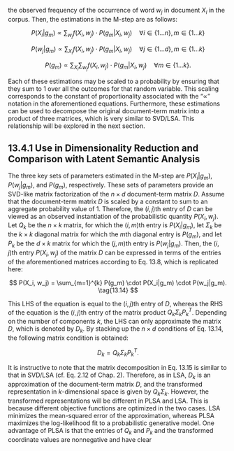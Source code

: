 
the observed frequency of the occurrence of word $w_j$ in document $X_i$ in the corpus. Then, the estimations in the M-step are as follows:

$$
P(X_i|g_m) \propto \sum_{w_j} f(X_i, w_j) \cdot P(g_m|X_i, w_j) \quad \forall i \in \{1 \ldots n\}, m \in \{1 \ldots k\} \tag{13.11}
$$

$$
P(w_j|g_m) \propto \sum_{X_i} f(X_i, w_j) \cdot P(g_m|X_i, w_j) \quad \forall j \in \{1 \ldots d\}, m \in \{1 \ldots k\} \tag{13.12}
$$

$$
P(g_m) \propto \sum_{X_i} \sum_{w_j} f(X_i, w_j) \cdot P(g_m|X_i, w_j) \quad \forall m \in \{1 \ldots k\}. \tag{13.13}
$$

Each of these estimations may be scaled to a probability by ensuring that they sum to 1 over all the outcomes for that random variable. This scaling corresponds to the constant of proportionality associated with the “$\propto$” notation in the aforementioned equations. Furthermore, these estimations can be used to decompose the original document-term matrix into a product of three matrices, which is very similar to SVD/LSA. This relationship will be explored in the next section.

## 13.4.1 Use in Dimensionality Reduction and Comparison with Latent Semantic Analysis

The three key sets of parameters estimated in the M-step are $P(X_i|g_m)$, $P(w_j|g_m)$, and $P(g_m)$, respectively. These sets of parameters provide an SVD-like matrix factorization of the $n \times d$ document-term matrix $D$. Assume that the document-term matrix $D$ is scaled by a constant to sum to an aggregate probability value of 1. Therefore, the $(i, j)$th entry of $D$ can be viewed as an observed instantiation of the probabilistic quantity $P(X_i, w_j)$. Let $Q_k$ be the $n \times k$ matrix, for which the $(i, m)$th entry is $P(X_i|g_m)$, let $\Sigma_k$ be the $k \times k$ diagonal matrix for which the $m$th diagonal entry is $P(g_m)$, and let $P_k$ be the $d \times k$ matrix for which the $(j, m)$th entry is $P(w_j|g_m)$. Then, the $(i, j)$th entry $P(X_i, w_j)$ of the matrix $D$ can be expressed in terms of the entries of the aforementioned matrices according to Eq. 13.8, which is replicated here:

$$
P(X_i, w_j) = \sum_{m=1}^{k} P(g_m) \cdot P(X_i|g_m) \cdot P(w_j|g_m). \tag{13.14}
$$

This LHS of the equation is equal to the $(i, j)$th entry of $D$, whereas the RHS of the equation is the $(i, j)$th entry of the matrix product $Q_k \Sigma_k P_k^T$. Depending on the number of components $k$, the LHS can only approximate the matrix $D$, which is denoted by $D_k$. By stacking up the $n \times d$ conditions of Eq. 13.14, the following matrix condition is obtained:

$$
D_k = Q_k \Sigma_k P_k^T. \tag{13.15}
$$

It is instructive to note that the matrix decomposition in Eq. 13.15 is similar to that in SVD/LSA (cf. Eq. 2.12 of Chap. 2). Therefore, as in LSA, $D_k$ is an approximation of the document-term matrix $D$, and the transformed representation in $k$-dimensional space is given by $Q_k \Sigma_k$. However, the transformed representations will be different in PLSA and LSA. This is because different objective functions are optimized in the two cases. LSA minimizes the mean-squared error of the approximation, whereas PLSA maximizes the log-likelihood fit to a probabilistic generative model. One advantage of PLSA is that the entries of $Q_k$ and $P_k$ and the transformed coordinate values are nonnegative and have clear
